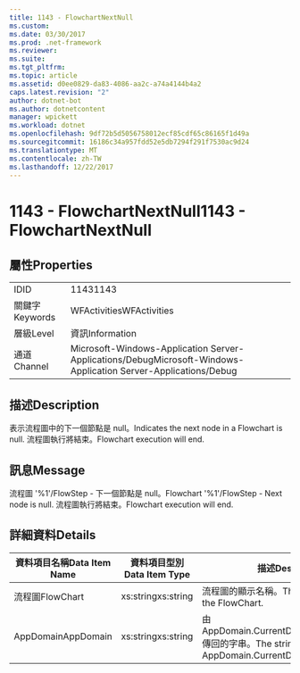 ```yaml
---
title: 1143 - FlowchartNextNull
ms.custom: 
ms.date: 03/30/2017
ms.prod: .net-framework
ms.reviewer: 
ms.suite: 
ms.tgt_pltfrm: 
ms.topic: article
ms.assetid: d0ee0829-da83-4086-aa2c-a74a4144b4a2
caps.latest.revision: "2"
author: dotnet-bot
ms.author: dotnetcontent
manager: wpickett
ms.workload: dotnet
ms.openlocfilehash: 9df72b5d5056758012ecf85cdf65c86165f1d49a
ms.sourcegitcommit: 16186c34a957fdd52e5db7294f291f7530ac9d24
ms.translationtype: MT
ms.contentlocale: zh-TW
ms.lasthandoff: 12/22/2017
---
```

# <a name="1143---flowchartnextnull"></a><span data-ttu-id="580fc-102">1143 - FlowchartNextNull</span><span class="sxs-lookup"><span data-stu-id="580fc-102">1143 - FlowchartNextNull</span></span>
## <a name="properties"></a><span data-ttu-id="580fc-103">屬性</span><span class="sxs-lookup"><span data-stu-id="580fc-103">Properties</span></span>  
  
|||  
|-|-|  
|<span data-ttu-id="580fc-104">ID</span><span class="sxs-lookup"><span data-stu-id="580fc-104">ID</span></span>|<span data-ttu-id="580fc-105">1143</span><span class="sxs-lookup"><span data-stu-id="580fc-105">1143</span></span>|  
|<span data-ttu-id="580fc-106">關鍵字</span><span class="sxs-lookup"><span data-stu-id="580fc-106">Keywords</span></span>|<span data-ttu-id="580fc-107">WFActivities</span><span class="sxs-lookup"><span data-stu-id="580fc-107">WFActivities</span></span>|  
|<span data-ttu-id="580fc-108">層級</span><span class="sxs-lookup"><span data-stu-id="580fc-108">Level</span></span>|<span data-ttu-id="580fc-109">資訊</span><span class="sxs-lookup"><span data-stu-id="580fc-109">Information</span></span>|  
|<span data-ttu-id="580fc-110">通道</span><span class="sxs-lookup"><span data-stu-id="580fc-110">Channel</span></span>|<span data-ttu-id="580fc-111">Microsoft-Windows-Application Server-Applications/Debug</span><span class="sxs-lookup"><span data-stu-id="580fc-111">Microsoft-Windows-Application Server-Applications/Debug</span></span>|  
  
## <a name="description"></a><span data-ttu-id="580fc-112">描述</span><span class="sxs-lookup"><span data-stu-id="580fc-112">Description</span></span>  
 <span data-ttu-id="580fc-113">表示流程圖中的下一個節點是 null。</span><span class="sxs-lookup"><span data-stu-id="580fc-113">Indicates the next node in a Flowchart is null.</span></span> <span data-ttu-id="580fc-114">流程圖執行將結束。</span><span class="sxs-lookup"><span data-stu-id="580fc-114">Flowchart execution will end.</span></span>  
  
## <a name="message"></a><span data-ttu-id="580fc-115">訊息</span><span class="sxs-lookup"><span data-stu-id="580fc-115">Message</span></span>  
 <span data-ttu-id="580fc-116">流程圖 '%1'/FlowStep - 下一個節點是 null。</span><span class="sxs-lookup"><span data-stu-id="580fc-116">Flowchart '%1'/FlowStep - Next node is null.</span></span> <span data-ttu-id="580fc-117">流程圖執行將結束。</span><span class="sxs-lookup"><span data-stu-id="580fc-117">Flowchart execution will end.</span></span>  
  
## <a name="details"></a><span data-ttu-id="580fc-118">詳細資料</span><span class="sxs-lookup"><span data-stu-id="580fc-118">Details</span></span>  
  
|<span data-ttu-id="580fc-119">資料項目名稱</span><span class="sxs-lookup"><span data-stu-id="580fc-119">Data Item Name</span></span>|<span data-ttu-id="580fc-120">資料項目型別</span><span class="sxs-lookup"><span data-stu-id="580fc-120">Data Item Type</span></span>|<span data-ttu-id="580fc-121">描述</span><span class="sxs-lookup"><span data-stu-id="580fc-121">Description</span></span>|  
|--------------------|--------------------|-----------------|  
|<span data-ttu-id="580fc-122">流程圖</span><span class="sxs-lookup"><span data-stu-id="580fc-122">FlowChart</span></span>|<span data-ttu-id="580fc-123">xs:string</span><span class="sxs-lookup"><span data-stu-id="580fc-123">xs:string</span></span>|<span data-ttu-id="580fc-124">流程圖的顯示名稱。</span><span class="sxs-lookup"><span data-stu-id="580fc-124">The display name of the FlowChart.</span></span>|  
|<span data-ttu-id="580fc-125">AppDomain</span><span class="sxs-lookup"><span data-stu-id="580fc-125">AppDomain</span></span>|<span data-ttu-id="580fc-126">xs:string</span><span class="sxs-lookup"><span data-stu-id="580fc-126">xs:string</span></span>|<span data-ttu-id="580fc-127">由 AppDomain.CurrentDomain.FriendlyName 傳回的字串。</span><span class="sxs-lookup"><span data-stu-id="580fc-127">The string returned by AppDomain.CurrentDomain.FriendlyName.</span></span>|
